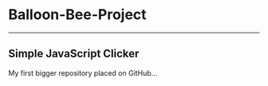 # Balloon-Bee-Project

----------------------------------------------------

## Simple JavaScript Clicker

My first bigger repository placed on GitHub...
